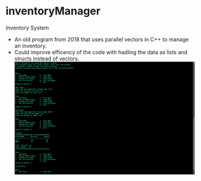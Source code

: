 # inventoryManager
Inventory System 
- An old program from 2018 that uses parallel vectors in C++ to manage an inventory.
- Could improve efficency of the code with hadling the data as lists and structs instead of vectors.
![Image description](Inventory_Manager_Example.png)
